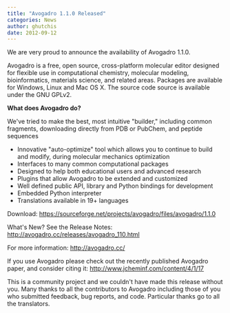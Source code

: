 ```yaml
---
title: "Avogadro 1.1.0 Released"
categories: News
author: ghutchis
date: 2012-09-12
---
```


We are very proud to announce the availability of Avogadro 1.1.0.

Avogadro is a free, open source, cross-platform molecular editor
designed for flexible use in computational chemistry, molecular
modeling, bioinformatics, materials science, and related
areas. Packages are available for Windows, Linux and Mac OS X. The
source code source is available under the GNU GPLv2.

**What does Avogadro do?**

We've tried to make the best, most intuitive "builder," including common fragments, downloading directly from PDB or PubChem, and peptide sequences

* Innovative "auto-optimize" tool which allows you to continue to build and modify, during molecular mechanics optimization
* Interfaces to many common computational packages
* Designed to help both educational users and advanced research
* Plugins that allow Avogadro to be extended and customized
* Well defined public API, library and Python bindings for development
* Embedded Python interpreter
* Translations available in 19+ languages

Download: <https://sourceforge.net/projects/avogadro/files/avogadro/1.1.0>

What's New? See the Release Notes: <http://avogadro.cc/releases/avogadro_110.html>

For more information: <http://avogadro.cc/>

If you use Avogadro please check out the recently published Avogadro paper, and consider citing it: <http://www.jcheminf.com/content/4/1/17>

This is a community project and we couldn't have made this release
without you. Many thanks to all the contributors to Avogadro including
those of you who submitted feedback, bug reports, and code. Particular
thanks go to all the translators.
